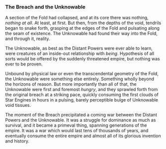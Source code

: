 ### The Breach and the Unknowable

A section of the Fold had collapsed, and at its core there was nothing, _nothing at all_.  At least, at first.  But then, from the depths of the void, tendrils began to snake forth, grasping at the edges of the Fold and pulsating along the seam of existence.  The Unknowable had found their way into the Fold, and through it, reality.

The Unknowable, as best as the Distant Powers were ever able to learn, were creatures of an inside-out relationship with _being_.  Hypothesis of all sorts would be offered by the suddenly threatened empire, but nothing was ever to be proven.

Unbound by physical law or even the transcendental geometry of the Fold, the Unknowable were something else entirely.  Something wholly beyond the horizons of reason.  But more importantly than all of that, the Unknowable were first and foremost _hungry_, and they sprawled forth from the original breach at a striking pace, quickly consuming the first clouds of Star Engines in hours in a pulsing, barely perceptible bulge of Unknowable void tissues.

The moment of the Breach precipitated a coming war between the Distant Powers and the Unknowable.  It was a struggle for dominance as much as survival, and it became a primeval thing, spanning generations of the empire.  It was a war which would last tens of thousands of years, and eventually consume the entire empire and almost all of its glorious invention and history.
